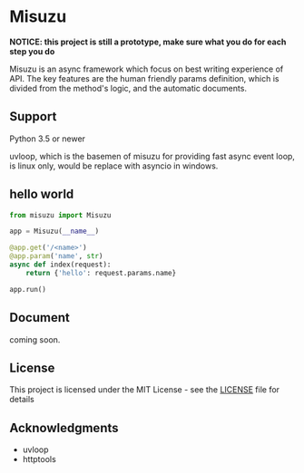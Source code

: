 # Misuzu
**NOTICE: this project is still  a prototype, make sure what you do for each step you do**

Misuzu is an async framework which focus on best writing experience of API. The key features are the human friendly params definition, which is divided from the method's logic, and the automatic documents.



## Support

Python 3.5 or newer

uvloop, which is the basemen of misuzu for providing fast async event loop, is linux only, would be replace with asyncio in windows.

## hello world

```python
from misuzu import Misuzu

app = Misuzu(__name__)

@app.get('/<name>')
@app.param('name', str)
async def index(request):
    return {'hello': request.params.name}

app.run()

```

## Document

coming soon.

## License

This project is licensed under the MIT License - see the [LICENSE](https://github.com/Kilerd/misuzu/blob/master/LICENSE) file for details

## Acknowledgments

- uvloop
- httptools